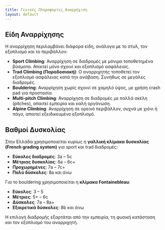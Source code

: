 ```yaml
---
title: Γενικές Πληροφορίες_Αναρρήχιση
layout: default
---
```


## Είδη Αναρρίχησης

Η αναρρίχηση περιλαμβάνει διάφορα είδη, ανάλογα με το στυλ, τον εξοπλισμό και το περιβάλλον:

- **Sport Climbing**: Αναρρίχηση σε διαδρομές με μόνιμα τοποθετημένα βύσματα. Απαιτεί μόνο σχοινί και εξοπλισμό ασφάλειας.
- **Trad Climbing (Παραδοσιακή)**: Ο αναρριχητής τοποθετεί τον εξοπλισμό ασφάλειας κατά την ανάβαση. Συνήθως σε μεγάλες διαδρομές.
- **Bouldering**: Αναρρίχηση χωρίς σχοινί σε χαμηλό ύψος, με χρήση crash pad για προστασία.
- **Multi-pitch Climbing**: Αναρρίχηση σε διαδρομές με πολλά σκέλη (pitches), απαιτεί εμπειρία και καλή οργάνωση.
- **Alpine Climbing**: Αναρρίχηση σε ορεινό περιβάλλον, συχνά με χιόνι ή πάγο, απαιτεί εξειδικευμένο εξοπλισμό.

## Βαθμοί Δυσκολίας

Στην Ελλάδα χρησιμοποιείται κυρίως η **γαλλική κλίμακα δυσκολίας (French grading system)** για sport και trad διαδρομές:

- **Εύκολες διαδρομές**: 3a – 5c
- **Μέτριας δυσκολίας**: 6a – 6c+
- **Προχωρημένες**: 7a – 7c+
- **Πολύ δύσκολες**: 8a και άνω

Για το bouldering χρησιμοποιείται η **κλίμακα Fontainebleau**:

- **Εύκολες**: 3 – 5
- **Μέτριες**: 5+ – 6c
- **Δύσκολες**: 7a – 8a+
- **Εξαιρετικά δύσκολες**: 8b και άνω

Η επιλογή διαδρομής εξαρτάται από την εμπειρία, τη φυσική κατάσταση και τον εξοπλισμό του αναρριχητή.

